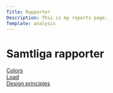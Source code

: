```yaml
---
Title: Rapporter
Description: This is my reports page.
Template: analysis
---
```


Samtliga rapporter
==========================

<div class="tech-nr-1">
    <a href="%base_url%/analysis/01_colors">Colors</a>
</div>

<div class="tech-nr-2">
    <a href="%base_url%/technology/02_load">Load</a>
</div>

<div class="tech-nr-3">
    <a href="%base_url%/technology/03_design_principles">Design principles</a>
</div>
